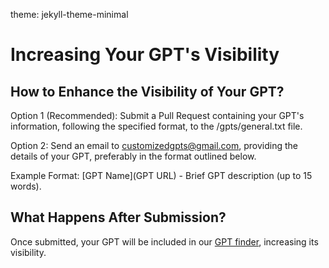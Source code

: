 theme: jekyll-theme-minimal
# Increasing Your GPT's Visibility
## How to Enhance the Visibility of Your GPT?
Option 1 (Recommended): Submit a Pull Request containing your GPT's information, following the specified format, to the /gpts/general.txt file.

Option 2: Send an email to customizedgpts@gmail.com, providing the details of your GPT, preferably in the format outlined below.

Example Format: [GPT Name](GPT URL) - Brief GPT description (up to 15 words).

## What Happens After Submission?
Once submitted, your GPT will be included in our [GPT finder](https://chat.openai.com/g/g-3e7pi3z8w-ai-custom-gpt-finder), increasing its visibility.
